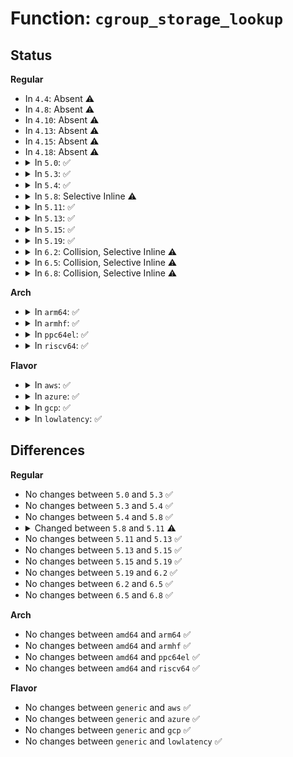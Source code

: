 # Function: <code>cgroup_storage_lookup</code>

## Status
<b>Regular</b>
<ul>
<li>
In <code>4.4</code>: Absent ⚠️
</li>
<li>
In <code>4.8</code>: Absent ⚠️
</li>
<li>
In <code>4.10</code>: Absent ⚠️
</li>
<li>
In <code>4.13</code>: Absent ⚠️
</li>
<li>
In <code>4.15</code>: Absent ⚠️
</li>
<li>
In <code>4.18</code>: Absent ⚠️
</li>
<li>
<details>
<summary>In <code>5.0</code>: ✅</summary>

```c
struct bpf_cgroup_storage *cgroup_storage_lookup(struct bpf_cgroup_storage_map *map, struct bpf_cgroup_storage_key *key, bool locked);
```

**Collision:** Unique Static

**Inline:** No

**Transformation:** False

**Instances:**

```
In kernel/bpf/local_storage.c (ffffffff811d7f90)
Location: kernel/bpf/local_storage.c:48
Inline: False
Direct callers:
  - kernel/bpf/local_storage.c:cgroup_storage_seq_show_elem
  - kernel/bpf/local_storage.c:cgroup_storage_get_next_key
  - kernel/bpf/local_storage.c:bpf_percpu_cgroup_storage_update
  - kernel/bpf/local_storage.c:bpf_percpu_cgroup_storage_copy
  - kernel/bpf/local_storage.c:cgroup_storage_update_elem
  - kernel/bpf/local_storage.c:cgroup_storage_lookup_elem
```
**Symbols:**

```
ffffffff811d7f90-ffffffff811d805c: cgroup_storage_lookup (STB_LOCAL)
```
</details>
</li>
<li>
<details>
<summary>In <code>5.3</code>: ✅</summary>

```c
struct bpf_cgroup_storage *cgroup_storage_lookup(struct bpf_cgroup_storage_map *map, struct bpf_cgroup_storage_key *key, bool locked);
```

**Collision:** Unique Static

**Inline:** No

**Transformation:** False

**Instances:**

```
In kernel/bpf/local_storage.c (ffffffff811ec9b0)
Location: kernel/bpf/local_storage.c:48
Inline: False
Direct callers:
  - kernel/bpf/local_storage.c:cgroup_storage_seq_show_elem
  - kernel/bpf/local_storage.c:cgroup_storage_get_next_key
  - kernel/bpf/local_storage.c:bpf_percpu_cgroup_storage_update
  - kernel/bpf/local_storage.c:bpf_percpu_cgroup_storage_copy
  - kernel/bpf/local_storage.c:cgroup_storage_update_elem
  - kernel/bpf/local_storage.c:cgroup_storage_update_elem
  - kernel/bpf/local_storage.c:cgroup_storage_lookup_elem
```
**Symbols:**

```
ffffffff811ec9b0-ffffffff811eca6c: cgroup_storage_lookup (STB_LOCAL)
```
</details>
</li>
<li>
<details>
<summary>In <code>5.4</code>: ✅</summary>

```c
struct bpf_cgroup_storage *cgroup_storage_lookup(struct bpf_cgroup_storage_map *map, struct bpf_cgroup_storage_key *key, bool locked);
```

**Collision:** Unique Static

**Inline:** No

**Transformation:** False

**Instances:**

```
In kernel/bpf/local_storage.c (ffffffff811f9100)
Location: kernel/bpf/local_storage.c:48
Inline: False
Direct callers:
  - kernel/bpf/local_storage.c:cgroup_storage_seq_show_elem
  - kernel/bpf/local_storage.c:cgroup_storage_get_next_key
  - kernel/bpf/local_storage.c:bpf_percpu_cgroup_storage_update
  - kernel/bpf/local_storage.c:bpf_percpu_cgroup_storage_copy
  - kernel/bpf/local_storage.c:cgroup_storage_update_elem
  - kernel/bpf/local_storage.c:cgroup_storage_update_elem
  - kernel/bpf/local_storage.c:cgroup_storage_lookup_elem
```
**Symbols:**

```
ffffffff811f9100-ffffffff811f91bc: cgroup_storage_lookup (STB_LOCAL)
```
</details>
</li>
<li>
<details>
<summary>In <code>5.8</code>: Selective Inline ⚠️</summary>

```c
struct bpf_cgroup_storage *cgroup_storage_lookup(struct bpf_cgroup_storage_map *map, struct bpf_cgroup_storage_key *key, bool locked);
```

**Collision:** Unique Static

**Inline:** Selective

**Transformation:** False

**Instances:**

```
In kernel/bpf/local_storage.c (ffffffff8121d335)
Location: kernel/bpf/local_storage.c:48
Inline: True
Inline callers:
  - kernel/bpf/local_storage.c:cgroup_storage_lookup_elem
Direct callers:
  - kernel/bpf/local_storage.c:cgroup_storage_seq_show_elem
  - kernel/bpf/local_storage.c:cgroup_storage_get_next_key
  - kernel/bpf/local_storage.c:bpf_percpu_cgroup_storage_update
  - kernel/bpf/local_storage.c:bpf_percpu_cgroup_storage_copy
  - kernel/bpf/local_storage.c:cgroup_storage_update_elem
  - kernel/bpf/local_storage.c:cgroup_storage_update_elem
```
**Symbols:**

```
ffffffff8121cf90-ffffffff8121d043: cgroup_storage_lookup (STB_LOCAL)
```
</details>
</li>
<li>
<details>
<summary>In <code>5.11</code>: ✅</summary>

```c
struct bpf_cgroup_storage *cgroup_storage_lookup(struct bpf_cgroup_storage_map *map, void *key, bool locked);
```

**Collision:** Unique Global

**Inline:** No

**Transformation:** False

**Instances:**

```
In kernel/bpf/local_storage.c (ffffffff8121fef0)
Location: kernel/bpf/local_storage.c:67
Inline: False
Direct callers:
  - kernel/bpf/local_storage.c:cgroup_storage_seq_show_elem
  - kernel/bpf/local_storage.c:cgroup_storage_get_next_key
  - kernel/bpf/local_storage.c:bpf_percpu_cgroup_storage_update
  - kernel/bpf/local_storage.c:bpf_percpu_cgroup_storage_copy
  - kernel/bpf/local_storage.c:cgroup_storage_update_elem
  - kernel/bpf/local_storage.c:cgroup_storage_update_elem
  - kernel/bpf/local_storage.c:cgroup_storage_lookup_elem
  - kernel/bpf/cgroup.c:__cgroup_bpf_attach
```
**Symbols:**

```
ffffffff8121fef0-ffffffff8121ffbe: cgroup_storage_lookup (STB_GLOBAL)
```
</details>
</li>
<li>
<details>
<summary>In <code>5.13</code>: ✅</summary>

```c
struct bpf_cgroup_storage *cgroup_storage_lookup(struct bpf_cgroup_storage_map *map, void *key, bool locked);
```

**Collision:** Unique Global

**Inline:** No

**Transformation:** False

**Instances:**

```
In kernel/bpf/local_storage.c (ffffffff81223980)
Location: kernel/bpf/local_storage.c:68
Inline: False
Direct callers:
  - kernel/bpf/local_storage.c:cgroup_storage_seq_show_elem
  - kernel/bpf/local_storage.c:cgroup_storage_get_next_key
  - kernel/bpf/local_storage.c:bpf_percpu_cgroup_storage_update
  - kernel/bpf/local_storage.c:bpf_percpu_cgroup_storage_copy
  - kernel/bpf/local_storage.c:cgroup_storage_update_elem
  - kernel/bpf/local_storage.c:cgroup_storage_update_elem
  - kernel/bpf/local_storage.c:cgroup_storage_lookup_elem
  - kernel/bpf/cgroup.c:__cgroup_bpf_attach
```
**Symbols:**

```
ffffffff81223980-ffffffff81223a4e: cgroup_storage_lookup (STB_GLOBAL)
```
</details>
</li>
<li>
<details>
<summary>In <code>5.15</code>: ✅</summary>

```c
struct bpf_cgroup_storage *cgroup_storage_lookup(struct bpf_cgroup_storage_map *map, void *key, bool locked);
```

**Collision:** Unique Global

**Inline:** No

**Transformation:** False

**Instances:**

```
In kernel/bpf/local_storage.c (ffffffff8125b7b0)
Location: kernel/bpf/local_storage.c:66
Inline: False
Direct callers:
  - kernel/bpf/local_storage.c:cgroup_storage_seq_show_elem
  - kernel/bpf/local_storage.c:cgroup_storage_get_next_key
  - kernel/bpf/local_storage.c:bpf_percpu_cgroup_storage_update
  - kernel/bpf/local_storage.c:bpf_percpu_cgroup_storage_copy
  - kernel/bpf/local_storage.c:cgroup_storage_update_elem
  - kernel/bpf/local_storage.c:cgroup_storage_update_elem
  - kernel/bpf/local_storage.c:cgroup_storage_lookup_elem
  - kernel/bpf/cgroup.c:__cgroup_bpf_attach
```
**Symbols:**

```
ffffffff8125b7b0-ffffffff8125b87e: cgroup_storage_lookup (STB_GLOBAL)
```
</details>
</li>
<li>
<details>
<summary>In <code>5.19</code>: ✅</summary>

```c
struct bpf_cgroup_storage *cgroup_storage_lookup(struct bpf_cgroup_storage_map *map, void *key, bool locked);
```

**Collision:** Unique Global

**Inline:** No

**Transformation:** False

**Instances:**

```
In kernel/bpf/local_storage.c (ffffffff812a51c0)
Location: kernel/bpf/local_storage.c:67
Inline: False
Direct callers:
  - kernel/bpf/local_storage.c:cgroup_storage_seq_show_elem
  - kernel/bpf/local_storage.c:cgroup_storage_get_next_key
  - kernel/bpf/local_storage.c:bpf_percpu_cgroup_storage_update
  - kernel/bpf/local_storage.c:bpf_percpu_cgroup_storage_copy
  - kernel/bpf/local_storage.c:cgroup_storage_update_elem
  - kernel/bpf/local_storage.c:cgroup_storage_update_elem
  - kernel/bpf/local_storage.c:cgroup_storage_lookup_elem
  - kernel/bpf/cgroup.c:__cgroup_bpf_attach
```
**Symbols:**

```
ffffffff812a51c0-ffffffff812a52ea: cgroup_storage_lookup (STB_GLOBAL)
```
</details>
</li>
<li>
<details>
<summary>In <code>6.2</code>: Collision, Selective Inline ⚠️</summary>

```c
struct bpf_cgroup_storage *cgroup_storage_lookup(struct bpf_cgroup_storage_map *map, void *key, bool locked);
```

**Collision:** Static-Global Collision

**Inline:** Selective

**Transformation:** False

**Instances:**

```
In kernel/bpf/local_storage.c (ffffffff81302fb0)
Location: kernel/bpf/local_storage.c:67
Inline: False
Direct callers:
  - kernel/bpf/local_storage.c:cgroup_storage_seq_show_elem
  - kernel/bpf/local_storage.c:cgroup_storage_get_next_key
  - kernel/bpf/local_storage.c:bpf_percpu_cgroup_storage_update
  - kernel/bpf/local_storage.c:bpf_percpu_cgroup_storage_copy
  - kernel/bpf/local_storage.c:cgroup_storage_update_elem
  - kernel/bpf/local_storage.c:cgroup_storage_update_elem
  - kernel/bpf/local_storage.c:cgroup_storage_lookup_elem
  - kernel/bpf/cgroup.c:__cgroup_bpf_attach
```
```
In kernel/bpf/bpf_cgrp_storage.c (ffffffff813258bd)
Location: kernel/bpf/bpf_cgrp_storage.c:71
Inline: True
Inline callers:
  - kernel/bpf/bpf_cgrp_storage.c:bpf_cgrp_storage_delete
  - kernel/bpf/bpf_cgrp_storage.c:bpf_cgrp_storage_get
  - kernel/bpf/bpf_cgrp_storage.c:bpf_cgrp_storage_delete_elem
  - kernel/bpf/bpf_cgrp_storage.c:bpf_cgrp_storage_lookup_elem
```
**Symbols:**

```
ffffffff81302fb0-ffffffff813030da: cgroup_storage_lookup (STB_GLOBAL)
```
</details>
</li>
<li>
<details>
<summary>In <code>6.5</code>: Collision, Selective Inline ⚠️</summary>

```c
struct bpf_cgroup_storage *cgroup_storage_lookup(struct bpf_cgroup_storage_map *map, void *key, bool locked);
```

**Collision:** Static-Global Collision

**Inline:** Selective

**Transformation:** False

**Instances:**

```
In kernel/bpf/local_storage.c (ffffffff81331a50)
Location: kernel/bpf/local_storage.c:67
Inline: False
Direct callers:
  - kernel/bpf/local_storage.c:cgroup_storage_seq_show_elem
  - kernel/bpf/local_storage.c:cgroup_storage_get_next_key
  - kernel/bpf/local_storage.c:bpf_percpu_cgroup_storage_update
  - kernel/bpf/local_storage.c:bpf_percpu_cgroup_storage_copy
  - kernel/bpf/local_storage.c:cgroup_storage_update_elem
  - kernel/bpf/local_storage.c:cgroup_storage_update_elem
  - kernel/bpf/local_storage.c:cgroup_storage_lookup_elem
  - kernel/bpf/cgroup.c:__cgroup_bpf_attach
```
```
In kernel/bpf/bpf_cgrp_storage.c (ffffffff81355b0d)
Location: kernel/bpf/bpf_cgrp_storage.c:64
Inline: True
Inline callers:
  - kernel/bpf/bpf_cgrp_storage.c:bpf_cgrp_storage_delete
  - kernel/bpf/bpf_cgrp_storage.c:bpf_cgrp_storage_get
  - kernel/bpf/bpf_cgrp_storage.c:bpf_cgrp_storage_delete_elem
  - kernel/bpf/bpf_cgrp_storage.c:bpf_cgrp_storage_lookup_elem
```
**Symbols:**

```
ffffffff81331a50-ffffffff81331b7b: cgroup_storage_lookup (STB_GLOBAL)
```
</details>
</li>
<li>
<details>
<summary>In <code>6.8</code>: Collision, Selective Inline ⚠️</summary>

```c
struct bpf_cgroup_storage *cgroup_storage_lookup(struct bpf_cgroup_storage_map *map, void *key, bool locked);
```

**Collision:** Static-Global Collision

**Inline:** Selective

**Transformation:** False

**Instances:**

```
In kernel/bpf/local_storage.c (ffffffff81355ff0)
Location: kernel/bpf/local_storage.c:67
Inline: False
Direct callers:
  - kernel/bpf/local_storage.c:cgroup_storage_seq_show_elem
  - kernel/bpf/local_storage.c:cgroup_storage_get_next_key
  - kernel/bpf/local_storage.c:bpf_percpu_cgroup_storage_update
  - kernel/bpf/local_storage.c:bpf_percpu_cgroup_storage_copy
  - kernel/bpf/local_storage.c:cgroup_storage_update_elem
  - kernel/bpf/local_storage.c:cgroup_storage_update_elem
  - kernel/bpf/local_storage.c:cgroup_storage_lookup_elem
  - kernel/bpf/cgroup.c:__cgroup_bpf_attach
```
```
In kernel/bpf/bpf_cgrp_storage.c (ffffffff8137e63d)
Location: kernel/bpf/bpf_cgrp_storage.c:64
Inline: True
Inline callers:
  - kernel/bpf/bpf_cgrp_storage.c:bpf_cgrp_storage_delete
  - kernel/bpf/bpf_cgrp_storage.c:bpf_cgrp_storage_get
  - kernel/bpf/bpf_cgrp_storage.c:bpf_cgrp_storage_delete_elem
  - kernel/bpf/bpf_cgrp_storage.c:bpf_cgrp_storage_lookup_elem
```
**Symbols:**

```
ffffffff81355ff0-ffffffff8135611b: cgroup_storage_lookup (STB_GLOBAL)
```
</details>
</li>
</ul>
<b>Arch</b>
<ul>
<li>
<details>
<summary>In <code>arm64</code>: ✅</summary>

```c
struct bpf_cgroup_storage *cgroup_storage_lookup(struct bpf_cgroup_storage_map *map, struct bpf_cgroup_storage_key *key, bool locked);
```

**Collision:** Unique Static

**Inline:** No

**Transformation:** False

**Instances:**

```
In kernel/bpf/local_storage.c (ffff80001027e7b8)
Location: kernel/bpf/local_storage.c:48
Inline: False
Direct callers:
  - kernel/bpf/local_storage.c:cgroup_storage_seq_show_elem
  - kernel/bpf/local_storage.c:cgroup_storage_get_next_key
  - kernel/bpf/local_storage.c:bpf_percpu_cgroup_storage_update
  - kernel/bpf/local_storage.c:bpf_percpu_cgroup_storage_copy
  - kernel/bpf/local_storage.c:cgroup_storage_update_elem
  - kernel/bpf/local_storage.c:cgroup_storage_update_elem
  - kernel/bpf/local_storage.c:cgroup_storage_lookup_elem
```
**Symbols:**

```
ffff80001027e7b8-ffff80001027e928: cgroup_storage_lookup (STB_LOCAL)
```
</details>
</li>
<li>
<details>
<summary>In <code>armhf</code>: ✅</summary>

```c
struct bpf_cgroup_storage *cgroup_storage_lookup(struct bpf_cgroup_storage_map *map, struct bpf_cgroup_storage_key *key, bool locked);
```

**Collision:** Unique Static

**Inline:** No

**Transformation:** False

**Instances:**

```
In kernel/bpf/local_storage.c (c04afd28)
Location: kernel/bpf/local_storage.c:48
Inline: False
Direct callers:
  - kernel/bpf/local_storage.c:cgroup_storage_seq_show_elem
  - kernel/bpf/local_storage.c:cgroup_storage_get_next_key
  - kernel/bpf/local_storage.c:bpf_percpu_cgroup_storage_update
  - kernel/bpf/local_storage.c:bpf_percpu_cgroup_storage_copy
  - kernel/bpf/local_storage.c:cgroup_storage_update_elem
  - kernel/bpf/local_storage.c:cgroup_storage_update_elem
  - kernel/bpf/local_storage.c:cgroup_storage_lookup_elem
```
**Symbols:**

```
c04afd28-c04afe00: cgroup_storage_lookup (STB_LOCAL)
```
</details>
</li>
<li>
<details>
<summary>In <code>ppc64el</code>: ✅</summary>

```c
struct bpf_cgroup_storage *cgroup_storage_lookup(struct bpf_cgroup_storage_map *map, struct bpf_cgroup_storage_key *key, bool locked);
```

**Collision:** Unique Static

**Inline:** No

**Transformation:** False

**Instances:**

```
In kernel/bpf/local_storage.c (c000000000328690)
Location: kernel/bpf/local_storage.c:48
Inline: False
Direct callers:
  - kernel/bpf/local_storage.c:cgroup_storage_seq_show_elem
  - kernel/bpf/local_storage.c:cgroup_storage_get_next_key
  - kernel/bpf/local_storage.c:bpf_percpu_cgroup_storage_update
  - kernel/bpf/local_storage.c:bpf_percpu_cgroup_storage_copy
  - kernel/bpf/local_storage.c:cgroup_storage_update_elem
  - kernel/bpf/local_storage.c:cgroup_storage_update_elem
  - kernel/bpf/local_storage.c:cgroup_storage_lookup_elem
```
**Symbols:**

```
c000000000328690-c000000000328824: cgroup_storage_lookup (STB_LOCAL)
```
</details>
</li>
<li>
<details>
<summary>In <code>riscv64</code>: ✅</summary>

```c
struct bpf_cgroup_storage *cgroup_storage_lookup(struct bpf_cgroup_storage_map *map, struct bpf_cgroup_storage_key *key, bool locked);
```

**Collision:** Unique Static

**Inline:** No

**Transformation:** False

**Instances:**

```
In kernel/bpf/local_storage.c (ffffffe0001b56f4)
Location: kernel/bpf/local_storage.c:48
Inline: False
Direct callers:
  - kernel/bpf/local_storage.c:cgroup_storage_seq_show_elem
  - kernel/bpf/local_storage.c:cgroup_storage_get_next_key
  - kernel/bpf/local_storage.c:bpf_percpu_cgroup_storage_update
  - kernel/bpf/local_storage.c:bpf_percpu_cgroup_storage_copy
  - kernel/bpf/local_storage.c:cgroup_storage_update_elem
  - kernel/bpf/local_storage.c:cgroup_storage_update_elem
  - kernel/bpf/local_storage.c:cgroup_storage_lookup_elem
```
**Symbols:**

```
ffffffe0001b56f4-ffffffe0001b57a0: cgroup_storage_lookup (STB_LOCAL)
```
</details>
</li>
</ul>
<b>Flavor</b>
<ul>
<li>
<details>
<summary>In <code>aws</code>: ✅</summary>

```c
struct bpf_cgroup_storage *cgroup_storage_lookup(struct bpf_cgroup_storage_map *map, struct bpf_cgroup_storage_key *key, bool locked);
```

**Collision:** Unique Static

**Inline:** No

**Transformation:** False

**Instances:**

```
In kernel/bpf/local_storage.c (ffffffff811f1720)
Location: kernel/bpf/local_storage.c:48
Inline: False
Direct callers:
  - kernel/bpf/local_storage.c:cgroup_storage_seq_show_elem
  - kernel/bpf/local_storage.c:cgroup_storage_get_next_key
  - kernel/bpf/local_storage.c:bpf_percpu_cgroup_storage_update
  - kernel/bpf/local_storage.c:bpf_percpu_cgroup_storage_copy
  - kernel/bpf/local_storage.c:cgroup_storage_update_elem
  - kernel/bpf/local_storage.c:cgroup_storage_update_elem
  - kernel/bpf/local_storage.c:cgroup_storage_lookup_elem
```
**Symbols:**

```
ffffffff811f1720-ffffffff811f17dc: cgroup_storage_lookup (STB_LOCAL)
```
</details>
</li>
<li>
<details>
<summary>In <code>azure</code>: ✅</summary>

```c
struct bpf_cgroup_storage *cgroup_storage_lookup(struct bpf_cgroup_storage_map *map, struct bpf_cgroup_storage_key *key, bool locked);
```

**Collision:** Unique Static

**Inline:** No

**Transformation:** False

**Instances:**

```
In kernel/bpf/local_storage.c (ffffffff811e4470)
Location: kernel/bpf/local_storage.c:48
Inline: False
Direct callers:
  - kernel/bpf/local_storage.c:cgroup_storage_seq_show_elem
  - kernel/bpf/local_storage.c:cgroup_storage_get_next_key
  - kernel/bpf/local_storage.c:bpf_percpu_cgroup_storage_update
  - kernel/bpf/local_storage.c:bpf_percpu_cgroup_storage_copy
  - kernel/bpf/local_storage.c:cgroup_storage_update_elem
  - kernel/bpf/local_storage.c:cgroup_storage_update_elem
  - kernel/bpf/local_storage.c:cgroup_storage_lookup_elem
```
**Symbols:**

```
ffffffff811e4470-ffffffff811e452c: cgroup_storage_lookup (STB_LOCAL)
```
</details>
</li>
<li>
<details>
<summary>In <code>gcp</code>: ✅</summary>

```c
struct bpf_cgroup_storage *cgroup_storage_lookup(struct bpf_cgroup_storage_map *map, struct bpf_cgroup_storage_key *key, bool locked);
```

**Collision:** Unique Static

**Inline:** No

**Transformation:** False

**Instances:**

```
In kernel/bpf/local_storage.c (ffffffff811ef4f0)
Location: kernel/bpf/local_storage.c:48
Inline: False
Direct callers:
  - kernel/bpf/local_storage.c:cgroup_storage_seq_show_elem
  - kernel/bpf/local_storage.c:cgroup_storage_get_next_key
  - kernel/bpf/local_storage.c:bpf_percpu_cgroup_storage_update
  - kernel/bpf/local_storage.c:bpf_percpu_cgroup_storage_copy
  - kernel/bpf/local_storage.c:cgroup_storage_update_elem
  - kernel/bpf/local_storage.c:cgroup_storage_update_elem
  - kernel/bpf/local_storage.c:cgroup_storage_lookup_elem
```
**Symbols:**

```
ffffffff811ef4f0-ffffffff811ef5ac: cgroup_storage_lookup (STB_LOCAL)
```
</details>
</li>
<li>
<details>
<summary>In <code>lowlatency</code>: ✅</summary>

```c
struct bpf_cgroup_storage *cgroup_storage_lookup(struct bpf_cgroup_storage_map *map, struct bpf_cgroup_storage_key *key, bool locked);
```

**Collision:** Unique Static

**Inline:** No

**Transformation:** False

**Instances:**

```
In kernel/bpf/local_storage.c (ffffffff811fd9c0)
Location: kernel/bpf/local_storage.c:48
Inline: False
Direct callers:
  - kernel/bpf/local_storage.c:cgroup_storage_seq_show_elem
  - kernel/bpf/local_storage.c:cgroup_storage_get_next_key
  - kernel/bpf/local_storage.c:bpf_percpu_cgroup_storage_update
  - kernel/bpf/local_storage.c:bpf_percpu_cgroup_storage_copy
  - kernel/bpf/local_storage.c:cgroup_storage_update_elem
  - kernel/bpf/local_storage.c:cgroup_storage_update_elem
  - kernel/bpf/local_storage.c:cgroup_storage_lookup_elem
```
**Symbols:**

```
ffffffff811fd9c0-ffffffff811fda7c: cgroup_storage_lookup (STB_LOCAL)
```
</details>
</li>
</ul>

## Differences
<b>Regular</b>
<ul>
<li>
No changes between <code>5.0</code> and <code>5.3</code> ✅
</li>
<li>
No changes between <code>5.3</code> and <code>5.4</code> ✅
</li>
<li>
No changes between <code>5.4</code> and <code>5.8</code> ✅
</li>
<li>
<details>
<summary>Changed between <code>5.8</code> and <code>5.11</code> ⚠️</summary>
<ul>
<li>
<b>Param type changed. </b>
<code>struct bpf_cgroup_storage_key *key</code> ➡️ <code>void *key</code>
</li>
</ul>
</details>
</li>
<li>
No changes between <code>5.11</code> and <code>5.13</code> ✅
</li>
<li>
No changes between <code>5.13</code> and <code>5.15</code> ✅
</li>
<li>
No changes between <code>5.15</code> and <code>5.19</code> ✅
</li>
<li>
No changes between <code>5.19</code> and <code>6.2</code> ✅
</li>
<li>
No changes between <code>6.2</code> and <code>6.5</code> ✅
</li>
<li>
No changes between <code>6.5</code> and <code>6.8</code> ✅
</li>
</ul>
<b>Arch</b>
<ul>
<li>
No changes between <code>amd64</code> and <code>arm64</code> ✅
</li>
<li>
No changes between <code>amd64</code> and <code>armhf</code> ✅
</li>
<li>
No changes between <code>amd64</code> and <code>ppc64el</code> ✅
</li>
<li>
No changes between <code>amd64</code> and <code>riscv64</code> ✅
</li>
</ul>
<b>Flavor</b>
<ul>
<li>
No changes between <code>generic</code> and <code>aws</code> ✅
</li>
<li>
No changes between <code>generic</code> and <code>azure</code> ✅
</li>
<li>
No changes between <code>generic</code> and <code>gcp</code> ✅
</li>
<li>
No changes between <code>generic</code> and <code>lowlatency</code> ✅
</li>
</ul>
